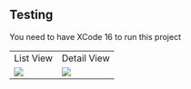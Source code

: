 
## Testing
You need to have XCode 16 to run this project

<table>
  <tr>
    <td>List View</td>
    <td>Detail View</td>
<!--     <td>Landscape View</td> -->
  </tr>
  <tr>
    <td>
      <img src = "[https://github.com/user-attachments/assets/e916cfe3-78a7-45af-a292-92fa7726bbc5" />
    </td>
    <td>
      <img src = "https://github.com/user-attachments/assets/fcca5fc3-4614-4c93-97e5-a12be416e7d8" />
    </td>
<!--      <td>
      <img src = "https://github.com/user-attachments/assets/0a625954-6c19-422f-959a-e8046c70691b" />
    </td> -->
  </tr>
</table>
